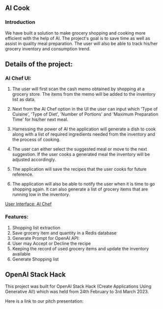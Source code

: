 ## AI Cook

### Introduction 
We have built a solution to make grocery shopping and cooking more efficient with the help of AI. The project's goal is to save time as well as assist in quality meal preparation. The user will also be able to track his/her grocery inventory and consumption trend. 


## Details of the project: 

### AI Chef UI: 

1. The user will first scan the cash memo       obtained by shopping at a grocery store. The items from the memo will be added to the inventory list as data.  

2. Next from the AI Chef option in the UI the user can input which 'Type of Cuisine', 'Type of Diet', 'Number of Portions' and 'Maximum Preparation Time' for his/her next meal.

3. Harnessing the power of AI the application will generate a dish to cook along with a list of required ingredients needed from the inventory and the process of cooking.

4. The user can either select the suggested meal or move to the next suggestion. If the user cooks a generated meal the inventory will be adjusted accordingly. 

5. The application will save the recipes that the user cooks for future reference.

6. The application will also be able to notify the user when it is time to go shopping again. It can also generate a list of grocery items that are running low in the inventory. 

[User Interface: AI Chef](D:\Codes\lynx_ai\assets\ai_chef_ui.jpg)

### Features: 

1. Shopping list extraction
2. Save grocery item and quantity in a Redis database   
3. Generate Prompt for OpenAI API:
4. User may Accept or Decline the recipe
5. Keeping the record of used grocery items and update the inventory available
6. Generate Shopping list


## OpenAI Stack Hack
This project was built for OpenAI Stack Hack (Create Applications Using Generative AI!) which was held from 24th February to 3rd March 2023. 

Here is a link to our pitch presentation: 